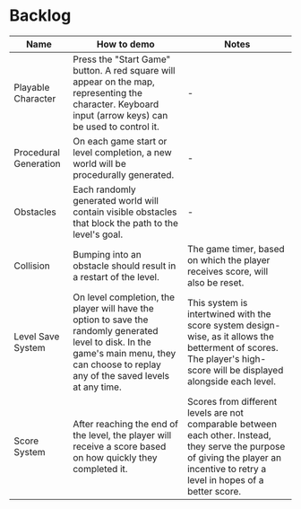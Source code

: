 # Backlog

| Name | How to demo | Notes |
| ---- | --- | --- |
| Playable Character | Press the "Start Game" button. A red square will appear on the map, representing the character. Keyboard input (arrow keys) can be used to control it. | - | 
| Procedural Generation | On each game start or level completion, a new world will be procedurally generated. | - |
| Obstacles | Each randomly generated world will contain visible obstacles that block the path to the level's goal. | - |
| Collision | Bumping into an obstacle should result in a restart of the level. | The game timer, based on which the player receives score, will also be reset. |
| Level Save System | On level completion, the player will have the option to save the randomly generated level to disk. In the game's main menu, they can choose to replay any of the saved levels at any time. | This system is intertwined with the score system design-wise, as it allows the betterment of scores. The player's high-score will be displayed alongside each level. |
| Score System | After reaching the end of the level, the player will receive a score based on how quickly they completed it. | Scores from different levels are not comparable between each other. Instead, they serve the purpose of giving the player an incentive to retry a level in hopes of a better score. |
